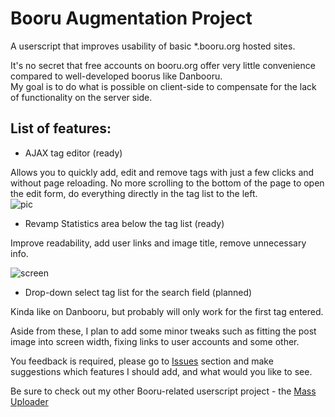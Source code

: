 # Booru Augmentation Project
A userscript that improves usability of basic *.booru.org hosted sites.

It's no secret that free accounts on booru.org offer very little convenience compared to well-developed boorus like Danbooru.  
  My goal is to do what is possible on client-side to compensate for the lack of functionality on the server side.
  
## List of features:

* AJAX tag editor (ready)

Allows you to quickly add, edit and remove tags with just a few clicks and without page reloading. No more scrolling to the bottom of the page to open the edit form, do everything directly in the tag list to the left.  
  ![pic](http://puu.sh/lwWff/d89ecf28d3.png)
  
* Revamp Statistics area below the tag list (ready)

Improve readability, add user links and image title, remove unnecessary info.
  
![screen](http://puu.sh/lyCVk/363400f0e5.png)

* Drop-down select tag list for the search field (planned)

Kinda like on Danbooru, but probably will only work for the first tag entered. 

Aside from these, I plan to add some minor tweaks such as fitting the post image into screen width, fixing links to user accounts and some other.

You feedback is required, please go to [Issues](https://github.com/Seedmanc/Booru-Augmentation-Project/issues) section and make suggestions which features I should add, and what would you like to see.

Be sure to check out my other Booru-related userscript project - the [Mass Uploader](https://github.com/Seedmanc/Booru-mass-uploader)
